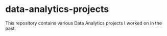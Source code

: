 # data-analytics-projects
This repository contains various Data Analytics projects I worked on in the past. 
